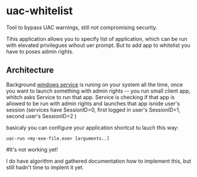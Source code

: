 # uac-whitelist
Tool to bypass UAC warnings, still not compromising security. 

Tihis application allows you to specify list of application, which can be run with elevated privilegues wihout uer prompt. But to add app to whitelist you have to poses admin rights.

## Architecture
Background [windows service](http://en.wikipedia.org/wiki/Windows_service) is runing on your system all the time, 
once you want to launch something with admin rights -- you run small client app, whitch asks Service to run that app. 
Service is checking if that app is allowed to be run with admin rights and launches that app isnide user's session 
(services have SessionID=0, first logged in user's SessionID=1, second user's SessionID=2 )

basicaly you can configure your application shortcut tu lauch this way:

    uac-run <my-exe-file.exe> [arguments..]


#It's not working yet!

I do have algorithm and gathered documentation how to implement this, but still hadn't time to implent it yet. 
